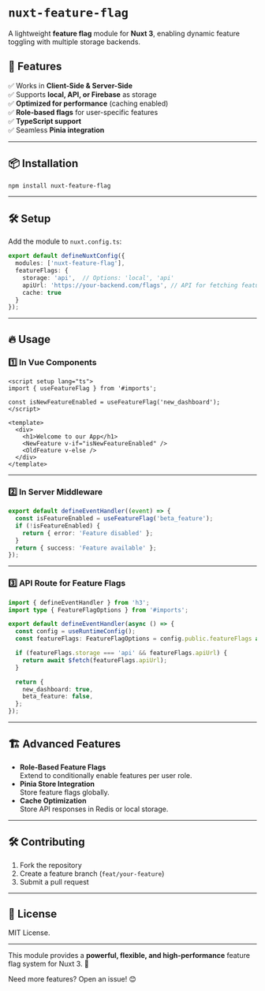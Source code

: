 # `nuxt-feature-flag`

A lightweight **feature flag** module for **Nuxt 3**, enabling dynamic feature toggling with multiple storage backends.

## 🚀 **Features**
✅ Works in **Client-Side & Server-Side**  
✅ Supports **local, API, or Firebase** as storage  
✅ **Optimized for performance** (caching enabled)  
✅ **Role-based flags** for user-specific features  
✅ **TypeScript support**  
✅ Seamless **Pinia integration**

---

## 📦 **Installation**
```sh
npm install nuxt-feature-flag
```

---

## 🛠 **Setup**
Add the module to `nuxt.config.ts`:
```ts
export default defineNuxtConfig({
  modules: ['nuxt-feature-flag'],
  featureFlags: {
    storage: 'api',  // Options: 'local', 'api'
    apiUrl: 'https://your-backend.com/flags', // API for fetching feature flags
    cache: true
  }
});
```

---

## 🔥 **Usage**

### **1️⃣ In Vue Components**
```vue
<script setup lang="ts">
import { useFeatureFlag } from '#imports';

const isNewFeatureEnabled = useFeatureFlag('new_dashboard');
</script>

<template>
  <div>
    <h1>Welcome to our App</h1>
    <NewFeature v-if="isNewFeatureEnabled" />
    <OldFeature v-else />
  </div>
</template>
```

---

### **2️⃣ In Server Middleware**
```ts
export default defineEventHandler((event) => {
  const isFeatureEnabled = useFeatureFlag('beta_feature');
  if (!isFeatureEnabled) {
    return { error: 'Feature disabled' };
  }
  return { success: 'Feature available' };
});
```

---

### **3️⃣ API Route for Feature Flags**
```ts
import { defineEventHandler } from 'h3';
import type { FeatureFlagOptions } from '#imports';

export default defineEventHandler(async () => {
  const config = useRuntimeConfig();
  const featureFlags: FeatureFlagOptions = config.public.featureFlags as FeatureFlagOptions;

  if (featureFlags.storage === 'api' && featureFlags.apiUrl) {
    return await $fetch(featureFlags.apiUrl);
  }

  return {
    new_dashboard: true,
    beta_feature: false,
  };
});
```

---

## 🏗 **Advanced Features**
- **Role-Based Feature Flags**  
  Extend to conditionally enable features per user role.
- **Pinia Store Integration**  
  Store feature flags globally.
- **Cache Optimization**  
  Store API responses in Redis or local storage.

---

## 🛠 **Contributing**
1. Fork the repository
2. Create a feature branch (`feat/your-feature`)
3. Submit a pull request

---

## 📜 **License**
MIT License.

---

This module provides a **powerful, flexible, and high-performance** feature flag system for Nuxt 3. 🚀

Need more features? Open an issue! 😊
